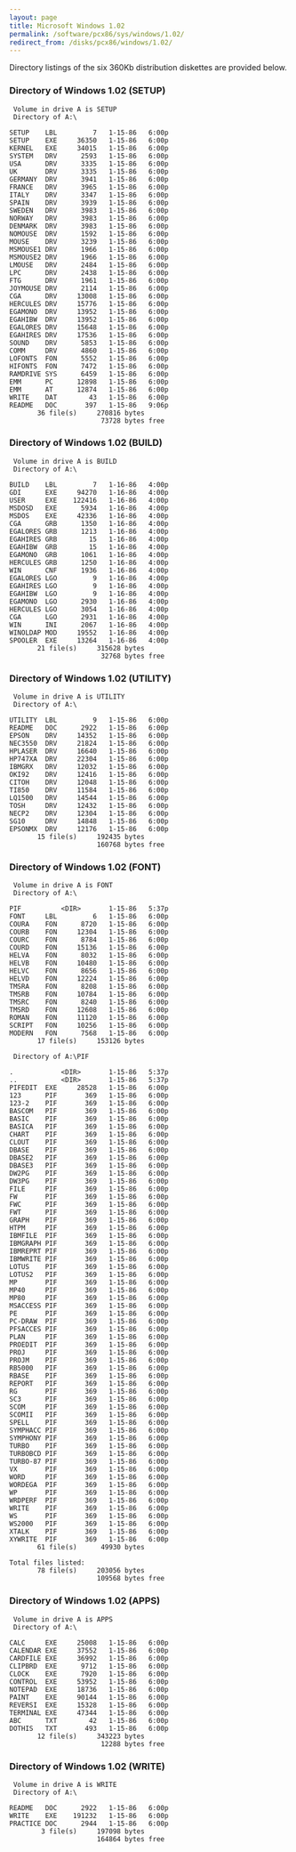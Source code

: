 ```yaml
---
layout: page
title: Microsoft Windows 1.02
permalink: /software/pcx86/sys/windows/1.02/
redirect_from: /disks/pcx86/windows/1.02/
---
```


Directory listings of the six 360Kb distribution diskettes are provided below.

### Directory of Windows 1.02 (SETUP)

     Volume in drive A is SETUP
     Directory of A:\

    SETUP    LBL         7   1-15-86   6:00p
    SETUP    EXE     36350   1-15-86   6:00p
    KERNEL   EXE     34015   1-15-86   6:00p
    SYSTEM   DRV      2593   1-15-86   6:00p
    USA      DRV      3335   1-15-86   6:00p
    UK       DRV      3335   1-15-86   6:00p
    GERMANY  DRV      3941   1-15-86   6:00p
    FRANCE   DRV      3965   1-15-86   6:00p
    ITALY    DRV      3347   1-15-86   6:00p
    SPAIN    DRV      3939   1-15-86   6:00p
    SWEDEN   DRV      3983   1-15-86   6:00p
    NORWAY   DRV      3983   1-15-86   6:00p
    DENMARK  DRV      3983   1-15-86   6:00p
    NOMOUSE  DRV      1592   1-15-86   6:00p
    MOUSE    DRV      3239   1-15-86   6:00p
    MSMOUSE1 DRV      1966   1-15-86   6:00p
    MSMOUSE2 DRV      1966   1-15-86   6:00p
    LMOUSE   DRV      2484   1-15-86   6:00p
    LPC      DRV      2438   1-15-86   6:00p
    FTG      DRV      1961   1-15-86   6:00p
    JOYMOUSE DRV      2114   1-15-86   6:00p
    CGA      DRV     13008   1-15-86   6:00p
    HERCULES DRV     15776   1-15-86   6:00p
    EGAMONO  DRV     13952   1-15-86   6:00p
    EGAHIBW  DRV     13952   1-15-86   6:00p
    EGALORES DRV     15648   1-15-86   6:00p
    EGAHIRES DRV     17536   1-15-86   6:00p
    SOUND    DRV      5853   1-15-86   6:00p
    COMM     DRV      4860   1-15-86   6:00p
    LOFONTS  FON      5552   1-15-86   6:00p
    HIFONTS  FON      7472   1-15-86   6:00p
    RAMDRIVE SYS      6459   1-15-86   6:00p
    EMM      PC      12898   1-15-86   6:00p
    EMM      AT      12874   1-15-86   6:00p
    WRITE    DAT        43   1-15-86   6:00p
    README   DOC       397   1-15-86   9:06p
           36 file(s)     270816 bytes
                           73728 bytes free

### Directory of Windows 1.02 (BUILD)

     Volume in drive A is BUILD
     Directory of A:\

    BUILD    LBL         7   1-16-86   4:00p
    GDI      EXE     94270   1-16-86   4:00p
    USER     EXE    122416   1-16-86   4:00p
    MSDOSD   EXE      5934   1-16-86   4:00p
    MSDOS    EXE     42336   1-16-86   4:00p
    CGA      GRB      1350   1-16-86   4:00p
    EGALORES GRB      1213   1-16-86   4:00p
    EGAHIRES GRB        15   1-16-86   4:00p
    EGAHIBW  GRB        15   1-16-86   4:00p
    EGAMONO  GRB      1061   1-16-86   4:00p
    HERCULES GRB      1250   1-16-86   4:00p
    WIN      CNF      1936   1-16-86   4:00p
    EGALORES LGO         9   1-16-86   4:00p
    EGAHIRES LGO         9   1-16-86   4:00p
    EGAHIBW  LGO         9   1-16-86   4:00p
    EGAMONO  LGO      2930   1-16-86   4:00p
    HERCULES LGO      3054   1-16-86   4:00p
    CGA      LGO      2931   1-16-86   4:00p
    WIN      INI      2067   1-16-86   4:00p
    WINOLDAP MOD     19552   1-16-86   4:00p
    SPOOLER  EXE     13264   1-16-86   4:00p
           21 file(s)     315628 bytes
                           32768 bytes free

### Directory of Windows 1.02 (UTILITY)

     Volume in drive A is UTILITY
     Directory of A:\

    UTILITY  LBL         9   1-15-86   6:00p
    README   DOC      2922   1-15-86   6:00p
    EPSON    DRV     14352   1-15-86   6:00p
    NEC3550  DRV     21824   1-15-86   6:00p
    HPLASER  DRV     16640   1-15-86   6:00p
    HP747XA  DRV     22304   1-15-86   6:00p
    IBMGRX   DRV     12032   1-15-86   6:00p
    OKI92    DRV     12416   1-15-86   6:00p
    CITOH    DRV     12048   1-15-86   6:00p
    TI850    DRV     11584   1-15-86   6:00p
    LQ1500   DRV     14544   1-15-86   6:00p
    TOSH     DRV     12432   1-15-86   6:00p
    NECP2    DRV     12304   1-15-86   6:00p
    SG10     DRV     14848   1-15-86   6:00p
    EPSONMX  DRV     12176   1-15-86   6:00p
           15 file(s)     192435 bytes
                          160768 bytes free

### Directory of Windows 1.02 (FONT)

     Volume in drive A is FONT
     Directory of A:\

    PIF          <DIR>       1-15-86   5:37p
    FONT     LBL         6   1-15-86   6:00p
    COURA    FON      8720   1-15-86   6:00p
    COURB    FON     12304   1-15-86   6:00p
    COURC    FON      8784   1-15-86   6:00p
    COURD    FON     15136   1-15-86   6:00p
    HELVA    FON      8032   1-15-86   6:00p
    HELVB    FON     10480   1-15-86   6:00p
    HELVC    FON      8656   1-15-86   6:00p
    HELVD    FON     12224   1-15-86   6:00p
    TMSRA    FON      8208   1-15-86   6:00p
    TMSRB    FON     10784   1-15-86   6:00p
    TMSRC    FON      8240   1-15-86   6:00p
    TMSRD    FON     12608   1-15-86   6:00p
    ROMAN    FON     11120   1-15-86   6:00p
    SCRIPT   FON     10256   1-15-86   6:00p
    MODERN   FON      7568   1-15-86   6:00p
           17 file(s)     153126 bytes

     Directory of A:\PIF

    .            <DIR>       1-15-86   5:37p
    ..           <DIR>       1-15-86   5:37p
    PIFEDIT  EXE     28528   1-15-86   6:00p
    123      PIF       369   1-15-86   6:00p
    123-2    PIF       369   1-15-86   6:00p
    BASCOM   PIF       369   1-15-86   6:00p
    BASIC    PIF       369   1-15-86   6:00p
    BASICA   PIF       369   1-15-86   6:00p
    CHART    PIF       369   1-15-86   6:00p
    CLOUT    PIF       369   1-15-86   6:00p
    DBASE    PIF       369   1-15-86   6:00p
    DBASE2   PIF       369   1-15-86   6:00p
    DBASE3   PIF       369   1-15-86   6:00p
    DW2PG    PIF       369   1-15-86   6:00p
    DW3PG    PIF       369   1-15-86   6:00p
    FILE     PIF       369   1-15-86   6:00p
    FW       PIF       369   1-15-86   6:00p
    FWC      PIF       369   1-15-86   6:00p
    FWT      PIF       369   1-15-86   6:00p
    GRAPH    PIF       369   1-15-86   6:00p
    HTPM     PIF       369   1-15-86   6:00p
    IBMFILE  PIF       369   1-15-86   6:00p
    IBMGRAPH PIF       369   1-15-86   6:00p
    IBMREPRT PIF       369   1-15-86   6:00p
    IBMWRITE PIF       369   1-15-86   6:00p
    LOTUS    PIF       369   1-15-86   6:00p
    LOTUS2   PIF       369   1-15-86   6:00p
    MP       PIF       369   1-15-86   6:00p
    MP40     PIF       369   1-15-86   6:00p
    MP80     PIF       369   1-15-86   6:00p
    MSACCESS PIF       369   1-15-86   6:00p
    PE       PIF       369   1-15-86   6:00p
    PC-DRAW  PIF       369   1-15-86   6:00p
    PFSACCES PIF       369   1-15-86   6:00p
    PLAN     PIF       369   1-15-86   6:00p
    PROEDIT  PIF       369   1-15-86   6:00p
    PROJ     PIF       369   1-15-86   6:00p
    PROJM    PIF       369   1-15-86   6:00p
    RB5000   PIF       369   1-15-86   6:00p
    RBASE    PIF       369   1-15-86   6:00p
    REPORT   PIF       369   1-15-86   6:00p
    RG       PIF       369   1-15-86   6:00p
    SC3      PIF       369   1-15-86   6:00p
    SCOM     PIF       369   1-15-86   6:00p
    SCOMII   PIF       369   1-15-86   6:00p
    SPELL    PIF       369   1-15-86   6:00p
    SYMPHACC PIF       369   1-15-86   6:00p
    SYMPHONY PIF       369   1-15-86   6:00p
    TURBO    PIF       369   1-15-86   6:00p
    TURBOBCD PIF       369   1-15-86   6:00p
    TURBO-87 PIF       369   1-15-86   6:00p
    VX       PIF       369   1-15-86   6:00p
    WORD     PIF       369   1-15-86   6:00p
    WORDEGA  PIF       369   1-15-86   6:00p
    WP       PIF       369   1-15-86   6:00p
    WRDPERF  PIF       369   1-15-86   6:00p
    WRITE    PIF       369   1-15-86   6:00p
    WS       PIF       369   1-15-86   6:00p
    WS2000   PIF       369   1-15-86   6:00p
    XTALK    PIF       369   1-15-86   6:00p
    XYWRITE  PIF       369   1-15-86   6:00p
           61 file(s)      49930 bytes

    Total files listed:
           78 file(s)     203056 bytes
                          109568 bytes free

### Directory of Windows 1.02 (APPS)

     Volume in drive A is APPS
     Directory of A:\

    CALC     EXE     25008   1-15-86   6:00p
    CALENDAR EXE     37552   1-15-86   6:00p
    CARDFILE EXE     36992   1-15-86   6:00p
    CLIPBRD  EXE      9712   1-15-86   6:00p
    CLOCK    EXE      7920   1-15-86   6:00p
    CONTROL  EXE     53952   1-15-86   6:00p
    NOTEPAD  EXE     18736   1-15-86   6:00p
    PAINT    EXE     90144   1-15-86   6:00p
    REVERSI  EXE     15328   1-15-86   6:00p
    TERMINAL EXE     47344   1-15-86   6:00p
    ABC      TXT        42   1-15-86   6:00p
    DOTHIS   TXT       493   1-15-86   6:00p
           12 file(s)     343223 bytes
                           12288 bytes free

### Directory of Windows 1.02 (WRITE)

     Volume in drive A is WRITE
     Directory of A:\

    README   DOC      2922   1-15-86   6:00p
    WRITE    EXE    191232   1-15-86   6:00p
    PRACTICE DOC      2944   1-15-86   6:00p
            3 file(s)     197098 bytes
                          164864 bytes free

